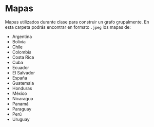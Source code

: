 # Mapas

Mapas utilizados durante clase para construir un grafo grupalmente. En esta carpeta podrás encontrar en formato `.jpeg` los mapas de:
- Argentina
- Bolivia
- Chile
- Colombia
- Costa Rica
- Cuba
- Ecuador
- El Salvador
- España
- Guatemala
- Honduras
- México
- Nicaragua
- Panamá
- Paraguay
- Perú
- Uruguay

